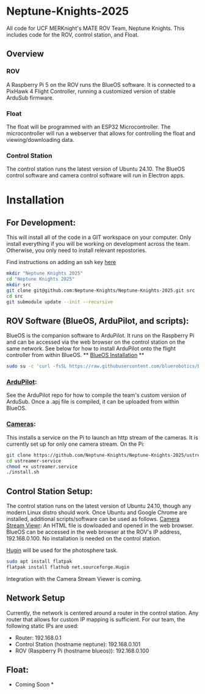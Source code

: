 # Neptune-Knights-2025
All code for UCF MERKnight's MATE ROV Team, Neptune Knights.
This includes code for the ROV, control station, and Float.


## Overview
### ROV
A Raspberry Pi 5 on the ROV runs the BlueOS software. It is connected to a PixHawk 4 Flight Controller, running a customized version of stable ArduSub firmware. 

### Float
The float will be programmed with an ESP32 Microcontroller. The microcontroller will run a webserver that allows for controlling the float and viewing/downloading data.

### Control Station
The control station runs the latest version of Ubuntu 24.10. The BlueOS control software and camera control software will run in Electron apps.


# Installation
## For Development:
This will install all of the code in a GIT workspace on your computer. Only install everything if you will be working on development across the team. Otherwise, you only need to install relevant repostories.

Find instructions on adding an ssh key [here](https://docs.github.com/en/authentication/connecting-to-github-with-ssh/adding-a-new-ssh-key-to-your-github-account)

```bash
mkdir "Neptune Knights 2025"
cd "Neptune Knights 2025"
mkdir src
git clone git@github.com:Neptune-Knights/Neptune-Knights-2025.git src
cd src
git submodule update --init --recursive
```

## ROV Software (BlueOS, ArduPilot, and scripts):

BlueOS is the companion software to ArduPilot. It runs on the Raspberry Pi and can be accessed via the web browser on the control station on the same network. See below for how to install ArduPilot onto the flight controller from within BlueOS. 
** [BlueOS Installation](https://github.com/bluerobotics/BlueOS/tree/master/install) **
```bash
sudo su -c 'curl -fsSL https://raw.githubusercontent.com/bluerobotics/BlueOS/master/install/install.sh | bash'
```

### [ArduPilot](https://github.com/Neptune-Knights/ardupilot):
See the ArduPilot repo for how to compile the team's custom version of ArduSub.
Once a .apj file is compiled, it can be uploaded from within BlueOS. 
 
### [Cameras](https://github.com/Neptune-Knights/Neptune-Knights-2025/tree/main/ustreamer%20launch):
This installs a service on the Pi to launch an http stream of the cameras. It is currently set up for only one camera stream.
On the Pi:
```bash
git clone https://github.com/Neptune-Knights/Neptune-Knights-2025/ustreamer-service
cd ustreamer-service
chmod +x ustreamer.service
./install.sh
```
 
## Control Station Setup:
The control station runs on the latest version of Ubuntu 24.10, though any modern Linux distro should work. Once Ubuntu and Google Chrome are installed, additional scripts/software can be used as follows.
[Camera Stream Viewr](https://github.com/Neptune-Knights/Neptune-Knights-2025/tree/main/stream%20viewer): An HTML file is dowloaded and opened in the web browser. 
BlueOS can be accessed in the web browser at the ROV's IP address, 192.168.0.100. No installation is needed on the control station.

[Hugin](https://hugin.sourceforge.io/) will be used for the photosphere task.
```bash
sudo apt install flatpak
flatpak install flathub net.sourceforge.Hugin
``` 
Integration with the Camera Stream Viewer is coming.

## Network Setup
Currently, the network is centered around a router in the control station. Any router that allows for custom IP mapping is sufficient. 
For our team, the following static IPs are used:
- Router: 192.168.0.1
- Control Station (hostname neptune): 192.168.0.101
- ROV (Raspberry Pi (hostname blueos)): 192.168.0.100


## Float:
* Coming Soon *

